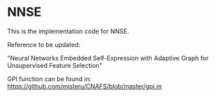 # NNSE

This is the implementation code for NNSE.

Reference to be updated: 

"Neural Networks Embedded Self-Expression with Adaptive Graph for Unsupervised Feature Selection"


GPI function can be found in:
https://github.com/misteru/CNAFS/blob/master/gpi.m
